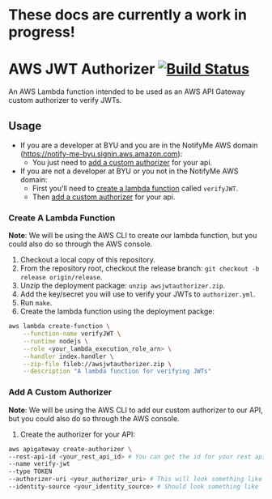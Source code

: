 # These docs are currently a work in progress!

# AWS JWT Authorizer [![Build Status](https://circleci.com/gh/byu-oit-appdev/aws-jwt-auth.svg?style=shield)](https://circleci.com/gh/byu-oit-appdev/aws-jwt-auth)

An AWS Lambda function intended to be used as an AWS API Gateway custom authorizer to verify JWTs.

## Usage

- If you are a developer at BYU and you are in the NotifyMe AWS domain (https://notify-me-byu.signin.aws.amazon.com):
    + You just need to [add a custom authorizer](#add-a-custom-authorizer) for your api.
- If you are not a developer at BYU or you not in the NotifyMe AWS domain:
    + First you'll need to [create a lambda function](#create-a-lambda-function) called `verifyJWT`.
    + Then [add a custom authorizer](#add-a-custom-authorizer) for your api.

### Create A Lambda Function

**Note**: We will be using the AWS CLI to create our lambda function, but you could also do so through the AWS console.

1. Checkout a local copy of this repository.
2. From the repository root, checkout the release branch: `git checkout -b release origin/release`.
3. Unzip the deployment package: `unzip awsjwtauthorizer.zip`.
4. Add the key/secret you will use to verify your JWTs to `authorizer.yml`.
5. Run `make`.
6. Create the lambda function using the deployment packge:
```bash
aws lambda create-function \
    --function-name verifyJWT \
    --runtime nodejs \
    --role <your_lambda_execution_role_arn> \
    --handler index.handler \
    --zip-file fileb://awsjwtauthorizer.zip \
    --description "A lambda function for verifying JWTs"
```

### Add A Custom Authorizer

**Note**: We will be using the AWS CLI to add our custom authorizer to our API, but you could also do so through the AWS console.

1. Create the authorizer for your API:
```bash
aws apigateway create-authorizer \
--rest-api-id <your_rest_api_id> # You can get the id for your rest api from `aws apigateway get-rest-apis`
--name verify-jwt
--type TOKEN
--authorizer-uri <your_authorizer_uri> # This will look something like arn:aws:apigateway:{region}:lambda:path/2015-03-31/functions/[FunctionARN]/invokations. Replace {region} with the aws region where your API exists. Replace [FunctionARN] with your lambda function's arn. You can get your function arn from `aws lambda get-function --function-name verifyJWT`
--identity-source <your_identity_source> # Should look something like `method.request.header.Name-Of-Your-Authorization-Header`
```
